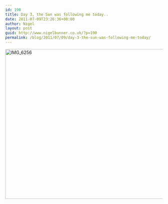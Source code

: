 ```yaml
---
id: 190
title: Day 3, the Sun was following me today..
date: 2011-07-09T23:26:36+00:00
author: Nigel
layout: post
guid: http://www.nigelbunner.co.uk/?p=190
permalink: /blog/2011/07/09/day-3-the-sun-was-following-me-today/
---
```

[<img src="http://farm7.static.flickr.com/6127/5920110888_998392e960_z.jpg" alt="IMG_6256" width="640" height="480" />](http://www.flickr.com/photos/icklephotos/5920110888/ "IMG_6256 by icle fotos, on Flickr")